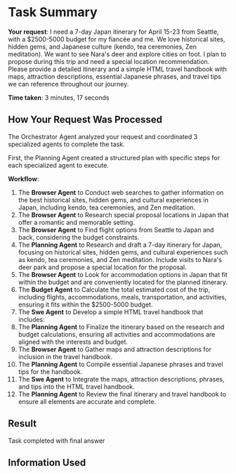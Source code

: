 # Task Summary

**Your request**: I need a 7-day Japan itinerary for April 15-23 from Seattle, with a $2500-5000 budget for my fiancée and me. We love historical sites, hidden gems, and Japanese culture (kendo, tea ceremonies, Zen meditation). We want to see Nara's deer and explore cities on foot. I plan to propose during this trip and need a special location recommendation. Please provide a detailed itinerary and a simple HTML travel handbook with maps, attraction descriptions, essential Japanese phrases, and travel tips we can reference throughout our journey.

**Time taken**: 3 minutes, 17 seconds

## How Your Request Was Processed

The Orchestrator Agent analyzed your request and coordinated 3 specialized agents to complete the task.

First, the Planning Agent created a structured plan with specific steps for each specialized agent to execute.

**Workflow**:

1. The **Browser Agent** to Conduct web searches to gather information on the best historical sites, hidden gems, and cultural experiences in Japan, including kendo, tea ceremonies, and Zen meditation.
2. The **Browser Agent** to Research special proposal locations in Japan that offer a romantic and memorable setting.
3. The **Browser Agent** to Find flight options from Seattle to Japan and back, considering the budget constraints.
4. The **Planning Agent** to Research and draft a 7-day itinerary for Japan, focusing on historical sites, hidden gems, and cultural experiences such as kendo, tea ceremonies, and Zen meditation. Include visits to Nara's deer park and propose a special location for the proposal.
5. The **Browser Agent** to Look for accommodation options in Japan that fit within the budget and are conveniently located for the planned itinerary.
6. The **Budget Agent** to Calculate the total estimated cost of the trip, including flights, accommodations, meals, transportation, and activities, ensuring it fits within the $2500-5000 budget.
7. The **Swe Agent** to Develop a simple HTML travel handbook that includes:
8. The **Planning Agent** to Finalize the itinerary based on the research and budget calculations, ensuring all activities and accommodations are aligned with the interests and budget.
9. The **Browser Agent** to Gather maps and attraction descriptions for inclusion in the travel handbook.
10. The **Planning Agent** to Compile essential Japanese phrases and travel tips for the handbook.
11. The **Swe Agent** to Integrate the maps, attraction descriptions, phrases, and tips into the HTML travel handbook.
12. The **Planning Agent** to Review the final itinerary and travel handbook to ensure all elements are accurate and complete.

## Result

Task completed with final answer

## Information Used

